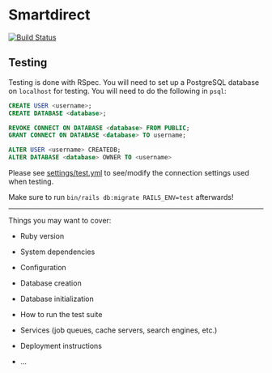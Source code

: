 # Smartdirect

[![Build Status](https://travis-ci.org/prshreshtha/smartdirect-backend.svg?branch=master)](https://travis-ci.org/prshreshtha/smartdirect-backend)

## Testing

Testing is done with RSpec. You will need to set up a PostgreSQL database on `localhost` for testing.
You will need to do the following in `psql`:
```SQL
CREATE USER <username>;
CREATE DATABASE <database>;

REVOKE CONNECT ON DATABASE <database> FROM PUBLIC;
GRANT CONNECT ON DATABASE <database> TO username;

ALTER USER <username> CREATEDB;
ALTER DATABASE <database> OWNER TO <username>
```
Please see [settings/test.yml](/config/settings/test.yml) to see/modify the connection settings
used when testing.

Make sure to run `bin/rails db:migrate RAILS_ENV=test` afterwards!

***

Things you may want to cover:

* Ruby version

* System dependencies

* Configuration

* Database creation

* Database initialization

* How to run the test suite

* Services (job queues, cache servers, search engines, etc.)

* Deployment instructions

* ...
